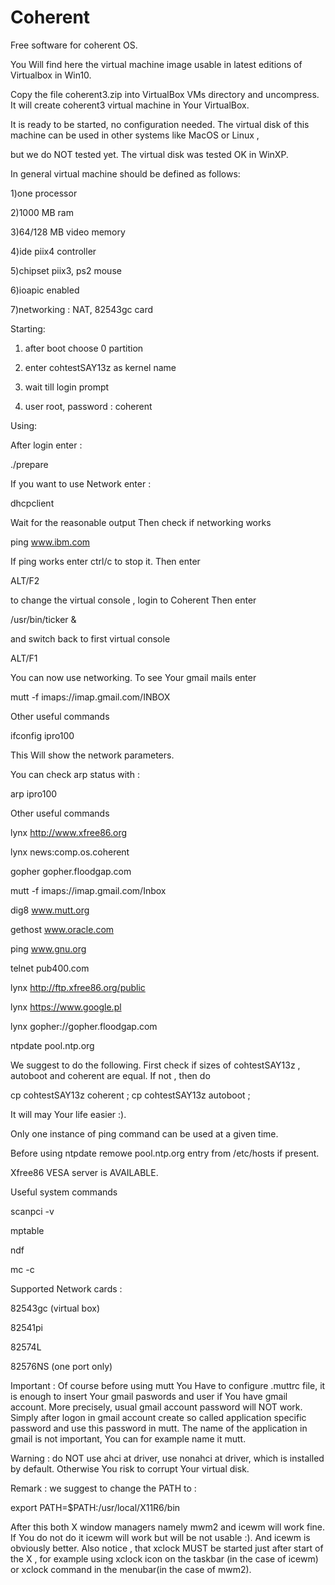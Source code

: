 # Coherent
Free software for coherent OS. 

You Will find here the virtual machine image usable 
in latest editions of Virtualbox in Win10. 

Copy the file coherent3.zip into VirtualBox VMs directory and uncompress. It will create coherent3 virtual machine in Your VirtualBox.

It is ready to be started, no configuration needed. The virtual disk of this machine can be used in other systems like MacOS or Linux ,

but we do NOT tested yet. The virtual disk was tested OK in WinXP.

In general virtual machine should be defined as follows:

1)one processor

2)1000 MB ram

3)64/128 MB video memory

4)ide piix4 controller

5)chipset piix3, ps2 mouse

6)ioapic enabled

7)networking : NAT, 82543gc card
 
Starting:

1) after boot choose 0 partition

2) enter cohtestSAY13z as kernel name  

3) wait till login prompt

4) user root, password : coherent

Using:

After login enter :

  ./prepare

If you want to use Network enter : 

  dhcpclient
  
Wait for the reasonable output
Then check if networking works

  ping www.ibm.com
  
If ping works enter ctrl/c to stop it.
Then enter

  ALT/F2
  
to change the virtual console , login to Coherent
Then enter

  /usr/bin/ticker &
  
and switch back to first virtual console
 
  ALT/F1
  
You can now use networking. 
To see Your gmail mails enter

  mutt -f imaps://imap.gmail.com/INBOX

Other useful commands 

  ifconfig ipro100

This Will show the network parameters. 

You can check arp status with :

  arp ipro100

Other useful commands

  lynx http://www.xfree86.org 

  lynx news:comp.os.coherent 

  gopher gopher.floodgap.com 

  mutt -f imaps://imap.gmail.com/Inbox 

  dig8 www.mutt.org 

  gethost www.oracle.com 

  ping www.gnu.org 

  telnet pub400.com 

  lynx http://ftp.xfree86.org/public 

  lynx https://www.google.pl
  
  lynx gopher://gopher.floodgap.com
  
  ntpdate pool.ntp.org
  
We suggest to do the following. First check if sizes of cohtestSAY13z , autoboot and coherent are equal. If not , then do

   cp cohtestSAY13z coherent ;
   cp cohtestSAY13z autoboot ;
   
It will may Your life easier :).
  
Only one instance of ping command can be used at a given time.

Before using ntpdate remowe pool.ntp.org entry from /etc/hosts if present.

Xfree86 VESA server is AVAILABLE. 

Useful system commands

  scanpci -v 

  mptable  

  ndf 
  
  mc -c
  

Supported Network cards :

  82543gc (virtual box) 

  82541pi 

  82574L 

  82576NS (one port only) 
 


Important : Of course before using mutt You Have to configure
.muttrc file, it is enough to insert Your gmail paswords and user if You have gmail account. More precisely, usual gmail account password will NOT work.
Simply after logon in gmail account create so called application specific password and use this password in mutt. The name of the application in gmail is not important, You can for example name it mutt.

Warning : do NOT use ahci at driver, use nonahci at driver, which is installed by default. Otherwise You risk to corrupt Your virtual disk.

Remark : we suggest to change the PATH to :
  
  export PATH=$PATH:/usr/local/X11R6/bin
  
After this both X window managers namely mwm2 and icewm will work fine. If You do not do it icewm will work but will be not usable :). And icewm is obviously better. Also notice , that xclock MUST be started just after start of the X , for example using xclock icon on the taskbar (in the case of icewm) or xclock command in the menubar(in the case of mwm2).
   

